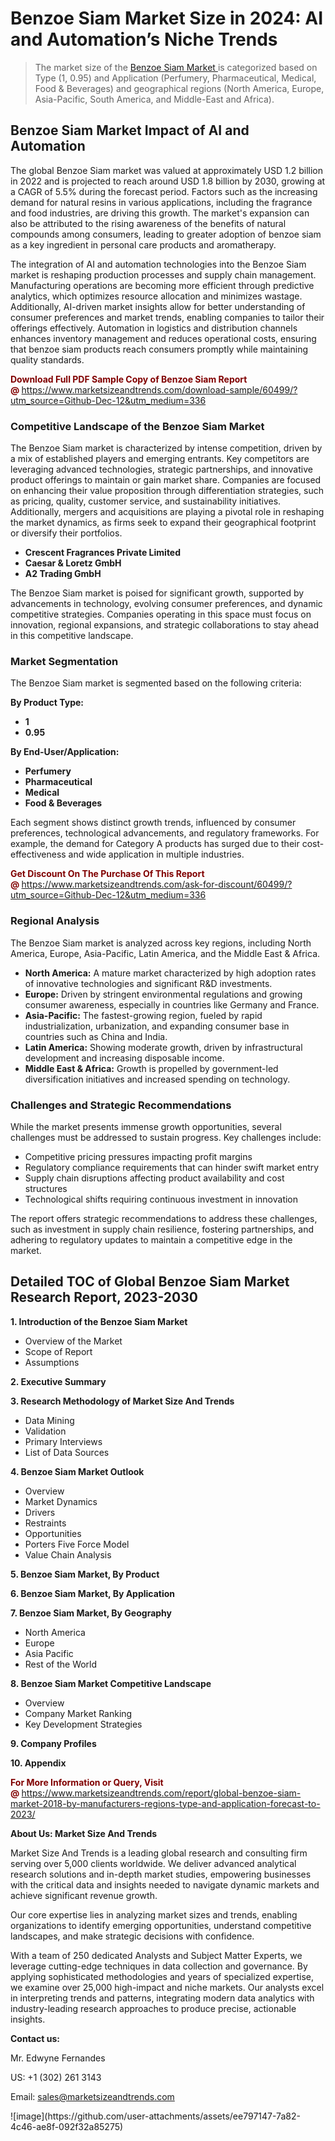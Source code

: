 <H1>Benzoe Siam Market Size in 2024: AI and Automation’s Niche Trends</H1><blockquote><p>The market size of the <a href="https://www.marketsizeandtrends.com/download-sample/60499/?utm_source=Github-Dec-12&amp;utm_medium=336" target="_blank">Benzoe Siam Market </a>is categorized based on Type (1, 0.95) and Application (Perfumery, Pharmaceutical, Medical, Food & Beverages) and geographical regions (North America, Europe, Asia-Pacific, South America, and Middle-East and Africa).</p></blockquote><p><h2>Benzoe Siam Market Impact of AI and Automation</h2><p>The global Benzoe Siam market was valued at approximately USD 1.2 billion in 2022 and is projected to reach around USD 1.8 billion by 2030, growing at a CAGR of 5.5% during the forecast period. Factors such as the increasing demand for natural resins in various applications, including the fragrance and food industries, are driving this growth. The market's expansion can also be attributed to the rising awareness of the benefits of natural compounds among consumers, leading to greater adoption of benzoe siam as a key ingredient in personal care products and aromatherapy.</p><p>The integration of AI and automation technologies into the Benzoe Siam market is reshaping production processes and supply chain management. Manufacturing operations are becoming more efficient through predictive analytics, which optimizes resource allocation and minimizes wastage. Additionally, AI-driven market insights allow for better understanding of consumer preferences and market trends, enabling companies to tailor their offerings effectively. Automation in logistics and distribution channels enhances inventory management and reduces operational costs, ensuring that benzoe siam products reach consumers promptly while maintaining quality standards.</p></p><p><strong><span style="color: #800000;">Download Full PDF Sample Copy of Benzoe Siam Report @</span>&nbsp;</strong><a href="https://www.marketsizeandtrends.com/download-sample/60499/?utm_source=Github-Dec-12&amp;utm_medium=336">https://www.marketsizeandtrends.com/download-sample/60499/?utm_source=Github-Dec-12&amp;utm_medium=336</a></p><h3>Competitive Landscape of the Benzoe Siam Market</h3><p>The Benzoe Siam market is characterized by intense competition, driven by a mix of established players and emerging entrants. Key competitors are leveraging advanced technologies, strategic partnerships, and innovative product offerings to maintain or gain market share. Companies are focused on enhancing their value proposition through differentiation strategies, such as pricing, quality, customer service, and sustainability initiatives. Additionally, mergers and acquisitions are playing a pivotal role in reshaping the market dynamics, as firms seek to expand their geographical footprint or diversify their portfolios.</p><p><strong><p><ul><li>Crescent Fragrances Private Limited </li><li> Caesar & Loretz GmbH </li><li> A2 Trading GmbH</p></li></ul></p></strong></p><p>The Benzoe Siam market is poised for significant growth, supported by advancements in technology, evolving consumer preferences, and dynamic competitive strategies. Companies operating in this space must focus on innovation, regional expansions, and strategic collaborations to stay ahead in this competitive landscape.</p><h3>Market Segmentation</h3><p>The Benzoe Siam market is segmented based on the following criteria:</p><p><strong>By Product Type:</strong></p><p><strong><p><ul><li>1 </li><li> 0.95</p></li></ul></p></strong></p><p><strong>By End-User/Application:</strong></p><p><strong><p><ul><li>Perfumery </li><li> Pharmaceutical </li><li> Medical </li><li> Food & Beverages</p></li></ul></p></strong></p><p>Each segment shows distinct growth trends, influenced by consumer preferences, technological advancements, and regulatory frameworks. For example, the demand for Category A products has surged due to their cost-effectiveness and wide application in multiple industries.</p><p><strong><span style="color: #800000;">Get Discount On The Purchase Of This Report @&nbsp;</span></strong><a href="https://www.marketsizeandtrends.com/ask-for-discount/60499/?utm_source=Github-Dec-12&amp;utm_medium=336">https://www.marketsizeandtrends.com/ask-for-discount/60499/?utm_source=Github-Dec-12&amp;utm_medium=336</a></p><h3>Regional Analysis</h3><p>The Benzoe Siam market is analyzed across key regions, including North America, Europe, Asia-Pacific, Latin America, and the Middle East &amp; Africa.</p><ul><li><strong>North America:</strong> A mature market characterized by high adoption rates of innovative technologies and significant R&amp;D investments.</li><li><strong>Europe:</strong> Driven by stringent environmental regulations and growing consumer awareness, especially in countries like Germany and France.</li><li><strong>Asia-Pacific:</strong> The fastest-growing region, fueled by rapid industrialization, urbanization, and expanding consumer base in countries such as China and India.</li><li><strong>Latin America:</strong> Showing moderate growth, driven by infrastructural development and increasing disposable income.</li><li><strong>Middle East &amp; Africa:</strong> Growth is propelled by government-led diversification initiatives and increased spending on technology.</li></ul><h3>Challenges and Strategic Recommendations</h3><p>While the market presents immense growth opportunities, several challenges must be addressed to sustain progress. Key challenges include:</p><ul><li>Competitive pricing pressures impacting profit margins</li><li>Regulatory compliance requirements that can hinder swift market entry</li><li>Supply chain disruptions affecting product availability and cost structures</li><li>Technological shifts requiring continuous investment in innovation</li></ul><p>The report offers strategic recommendations to address these challenges, such as investment in supply chain resilience, fostering partnerships, and adhering to regulatory updates to maintain a competitive edge in the market.</p><h2>Detailed TOC of Global Benzoe Siam Market Research Report, 2023-2030</h2><p><strong>1. Introduction of the Benzoe Siam Market</strong></p><ul><li>Overview of the Market</li><li>Scope of Report</li><li>Assumptions&nbsp;</li></ul><p><strong>2. Executive Summary</strong></p><p><strong>3. Research Methodology of <strong>Market Size And Trends</strong></strong></p><ul><li>Data Mining</li><li>Validation</li><li>Primary Interviews</li><li>List of Data Sources&nbsp;</li></ul><p><strong>4. Benzoe Siam Market Outlook</strong></p><ul><li>Overview</li><li>Market Dynamics</li><li>Drivers</li><li>Restraints</li><li>Opportunities</li><li>Porters Five Force Model</li><li>Value Chain Analysis&nbsp;</li></ul><p><strong>5. Benzoe Siam Market, By Product</strong></p><p><strong>6. Benzoe Siam Market, By Application</strong></p><p><strong>7. Benzoe Siam Market, By Geography</strong></p><ul><li>North America</li><li>Europe</li><li>Asia Pacific</li><li>Rest of the World&nbsp;</li></ul><p><strong>8. Benzoe Siam Market Competitive Landscape</strong></p><ul><li>Overview</li><li>Company Market Ranking</li><li>Key Development Strategies&nbsp;</li></ul><p><strong>9. Company Profiles</strong></p><p><strong>10. Appendix</strong></p><p><strong><span style="color: #800000;">For More Information or Query, Visit @&nbsp;</span></strong><a href="https://www.marketsizeandtrends.com/report/global-benzoe-siam-market-2018-by-manufacturers-regions-type-and-application-forecast-to-2023/">https://www.marketsizeandtrends.com/report/global-benzoe-siam-market-2018-by-manufacturers-regions-type-and-application-forecast-to-2023/</a></p><p></p><p><strong>About Us:&nbsp;Market Size And Trends</strong></p><p>Market Size And Trends&nbsp;is a leading global research and consulting firm serving over 5,000 clients worldwide. We deliver advanced analytical research solutions and in-depth market studies, empowering businesses with the critical data and insights needed to navigate dynamic markets and achieve significant revenue growth.</p><p>Our core expertise lies in analyzing market sizes and trends, enabling organizations to identify emerging opportunities, understand competitive landscapes, and make strategic decisions with confidence.</p><p>With a team of 250 dedicated Analysts and Subject Matter Experts, we leverage cutting-edge techniques in data collection and governance. By applying sophisticated methodologies and years of specialized expertise, we examine over 25,000 high-impact and niche markets. Our analysts excel in interpreting trends and patterns, integrating modern data analytics with industry-leading research approaches to produce precise, actionable insights.</p><p><strong>Contact us:</strong></p><p>Mr. Edwyne Fernandes</p><p>US: +1 (302) 261 3143</p><p>Email: <a href="mailto:sales@marketsizeandtrends.com">sales@marketsizeandtrends.com</a>&nbsp;</p>
![image](https://github.com/user-attachments/assets/ee797147-7a82-4c46-ae8f-092f32a85275)
